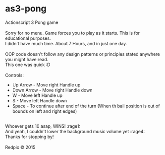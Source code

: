 # as3-pong
Actionscript 3 Pong game
<br /><br />
Sorry for no menu. Game forces you to play as it starts. This is for educational purposes. <br/>
I didn't have much time. About 7 Hours, and in just one day. <br />
<br />
OOP code doesn't follow any design patterns or principles stated anywhere you might have read. <br />
This one was quick :D <br />
<br />
Controls: 
* Up Arrow - Move right Handle up
* Down Arrow - Move right Handle down
* W - Move left Handle up
* S - Move left Handle down
* Space - To continue after end of the turn (When th ball position is out of bounds on left and right edges)

<br />
Whoever gets 10 asap, WINS! :rage1:

<br />
And yeah, I couldn't lower the background music volume yet :rage4:
<br />
Thanks for stopping by!
<br /><br/>
Redpix &copy; 2015 

